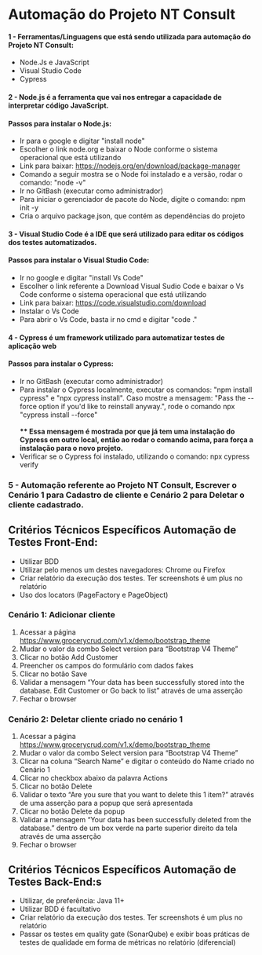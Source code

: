 <body>
  <div class="center-container">
    <h1 class="title">Automação do Projeto NT Consult</h1>
  </div>
  <div>
    <h4 class="subtitle">1 - Ferramentas/Linguagens que está sendo utilizada para automação do Projeto NT Consult:</h4>
       <ul class="sublist">
            <li>Node.Js e JavaScript</li>
            <li>Visual Studio Code</li>
            <li>Cypress</li>
        </ul>

 <h4 class="subtitle">2 - Node.js é a ferramenta que vai nos entregar a capacidade de interpretar código JavaScript.</h4>
  <h4 class="subtitle">Passos para instalar o Node.js:</h4>
    <ul class="sublist">      
      <li>Ir para o google e digitar "install node"</li>
      <li>Escolher o link node.org e baixar o Node conforme o sistema operacional que está utilizando</li>
      <li>Link para baixar: <a href="https://nodejs.org/en/download/package-manager">https://nodejs.org/en/download/package-manager</a></li>
      <li>Comando a seguir mostra se o Node foi instalado e a versão, rodar o comando: "node -v"</li>
      <li>Ir no GitBash (executar como administrador)</li>
      <li>Para iniciar o gerenciador de pacote do Node, digite o comando: npm init -y</li>
      <li>Cria o arquivo package.json, que contém as dependências do projeto</li>
  </ul>

<h4 class="subtitle">3 - Visual Studio Code é a IDE que será utilizado para editar os códigos dos testes automatizados.
    </h4>
<h4 class="subtitle">Passos para instalar o Visual Studio Code:</h4>
    <ul class="sublist">
        <li>Ir no google e digitar "install Vs Code"</li>
        <li>Escolher o link referente a Download Visual Sudio Code e baixar o Vs Code conforme o sistema operacional que está utilizando</li>
        <li>Link para baixar: <a href="https://code.visualstudio.com/download">https://code.visualstudio.com/download</a></li>
        <li>Instalar o Vs Code</li>
        <li>Para abrir o Vs Code, basta ir no cmd e digitar "code ."</li>
    </ul>
<h4 class="subtitle">4 - Cypress é um framework utilizado para automatizar testes de aplicação web</h4>
<h4 class="subtitle">Passos para instalar o Cypress:</h4>
    <ul class="sublist">        
        <li>Ir no GitBash (executar como administrador)</li>
        <li>Para instalar o Cypress localmente, executar os comandos: "npm install cypress" e "npx cypress install". Caso mostre a mensagem: "Pass the --force option if you'd like to reinstall anyway.", rode o comando npx "cypress install --force"<br><br><strong>** Essa mensagem é mostrada por que já tem uma instalação do Cypress em outro local, então ao rodar o comando acima, para força a instalação para o novo projeto.</strong></li>
        <li>Verificar se o Cypress foi instalado, utilizando o comando: npx cypress verify</li>
    </ul>
  <h3 class="subtitle">5 - Automação referente ao Projeto NT Consult, Escrever o Cenário 1 para Cadastro de cliente e Cenário 2 para Deletar o cliente cadastrado. </h3>
     <h2>Critérios Técnicos Específicos Automação de Testes Front-End:</h2>
  <ul>
    <li>Utilizar BDD</li>
    <li>Utilizar pelo menos um destes navegadores: Chrome ou Firefox</li>
    <li>Criar relatório da execução dos testes. Ter screenshots é um plus no relatório</li>
    <li>Uso dos locators (PageFactory e PageObject)</li>
  </ul>

   <h3>Cenário 1: Adicionar cliente</h3>
  <ol>
    <li>Acessar a página <a href="https://www.grocerycrud.com/v1.x/demo/bootstrap_theme" target="_blank">https://www.grocerycrud.com/v1.x/demo/bootstrap_theme</a></li>
    <li>Mudar o valor da combo Select version para “Bootstrap V4 Theme”</li>
    <li>Clicar no botão Add Customer</li>
    <li>Preencher os campos do formulário com dados fakes</li>
    <li>Clicar no botão Save</li>
    <li>Validar a mensagem “Your data has been successfully stored into the database. Edit Customer or Go back to list” através de uma asserção</li>
    <li>Fechar o browser</li>
  </ol>
    <h3>Cenário 2: Deletar cliente criado no cenário 1</h3>
  <ol>
    <li>Acessar a página <a href="https://www.grocerycrud.com/v1.x/demo/bootstrap_theme" target="_blank">https://www.grocerycrud.com/v1.x/demo/bootstrap_theme</a></li>
    <li>Mudar o valor da combo Select version para “Bootstrap V4 Theme”</li>
    <li>Clicar na coluna “Search Name” e digitar o conteúdo do Name criado no Cenário 1</li>
    <li>Clicar no checkbox abaixo da palavra Actions</li>
    <li>Clicar no botão Delete</li>
    <li>Validar o texto “Are you sure that you want to delete this 1 item?” através de uma asserção para a popup que será apresentada</li>
    <li>Clicar no botão Delete da popup</li>
    <li>Validar a mensagem “Your data has been successfully deleted from the database.” dentro de um box verde na parte superior direito da tela através de uma asserção</li>
    <li>Fechar o browser</li>
  </ol>
   <h2>Critérios Técnicos Específicos Automação de Testes Back-End:s</h2>
  <ul>
    <li>Utilizar, de preferência: Java 11+</li>
    <li>Utilizar BDD é facultativo</li>
    <li>Criar relatório da execução dos testes. Ter screenshots é um plus no relatório</li>
    <li>Passar os testes em quality gate (SonarQube) e exibir boas práticas de testes de qualidade em forma de métricas no relatório (diferencial)</li>
  </ul>
    </body>
</html>
